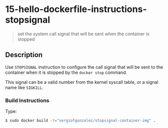 # 15-hello-dockerfile-instructions-stopsignal
> set the system call signal that will be sent when the container is stopped

## Description
Use `STOPSIGNAL` instruction to configure the call signal that will be sent to the container when it is stopped by the `docker stop` command.

This signal can be a valid number from the kernel syscall table, or a signal name like `SIGKILL`.


### Build Instructions
Type:
```bash
$ sudo docker build -t="sergiofgonzalez/stopsignal-container-img" .
```
